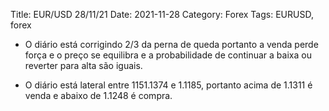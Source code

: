 Title: EUR/USD 28/11/21
Date: 2021-11-28
Category: Forex
Tags: EURUSD, forex

* O diário está corrigindo 2/3 da perna de queda portanto a venda perde força e o preço se equilibra e a probabilidade de continuar a baixa ou reverter para alta são iguais.

* O diário está lateral entre 1151.1374 e 1.1185, portanto acima de 1.1311 é venda e abaixo de 1.1248 é compra.
